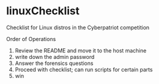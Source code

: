 # linuxChecklist
Checklist for Linux distros in the Cyberpatriot competition 

Order of Operations

1) Review the README and move it to the host machine
2) write down the admin password
3) Answer the forensics questions
4) Proceed with checklist; can run scripts for certain parts
5) win
